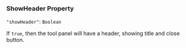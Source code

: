 ### ShowHeader Property
`"showHeader"`: `Boolean`

If `true`, then the tool panel will have a header, showing title and close button.
